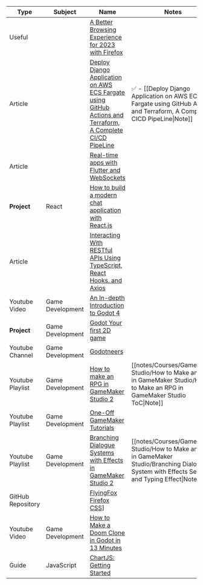 
| Type              | Subject          | Name                                                                                                                                                                                                                                                       | Notes                                                                                                                                        | Read/Watched |
| ----------------- | ---------------- | ---------------------------------------------------------------------------------------------------------------------------------------------------------------------------------------------------------------------------------------------------------- | -------------------------------------------------------------------------------------------------------------------------------------------- | ------------ |
| Useful            |                  | [A Better Browsing Experience for 2023 with Firefox](https://medium.com/technology-hits/a-better-browsing-experience-for-2023-with-firefox-3d00f1c3fd47)                                                                                                   |                                                                                                                                              |              |
| Article           |                  | [Deploy Django Application on AWS ECS Fargate using GitHub Actions and Terraform, A Complete CI/CD PipeLine](https://codewithmuh.medium.com/deploy-django-application-on-aws-ecs-fargate-using-github-actions-and-terraform-a-complete-ci-cd-9a6c4aef3b60) | ✅ - [[Deploy Django Application on AWS ECS Fargate using GitHub Actions and Terraform, A Complete CICD PipeLine\|Note]]                      |              |
| Article           |                  | [Real-time apps with Flutter and WebSockets](https://medium.com/somnio-software-flutter-agency/real-time-apps-with-flutter-and-websockets-83b957a74d01)                                                                                                    |                                                                                                                                              |              |
| **Project**       | React            | [How to build a modern chat application with React.js](https://medium.com/free-code-camp/building-a-modern-chat-application-with-react-js-558896622194)                                                                                                    |                                                                                                                                              |              |
| Article           |                  | [Interacting With RESTful APIs Using TypeScript, React Hooks, and Axios](https://medium.com/swlh/interacting-with-restful-apis-using-typescript-react-hooks-and-axios-part-1-af52920ae3e4)                                                                 |                                                                                                                                              |              |
| Youtube Video     | Game Development | [An In-depth Introduction to Godot 4](https://www.youtube.com/watch?v=nAh_Kx5Zh5Q)                                                                                                                                                                         |                                                                                                                                              |              |
| **Project**       | Game Development | [Godot Your first 2D game](https://docs.godotengine.org/en/stable/getting_started/first_2d_game/index.html#your-first-2d-game "Permalink to this headline")                                                                                                |                                                                                                                                              |              |
| Youtube Channel   | Game Development | [Godotneers](https://www.youtube.com/@godotneers/videos)                                                                                                                                                                                                   |                                                                                                                                              |              |
| Youtube Playlist  | Game Development | [How to make an RPG in GameMaker Studio 2](https://youtube.com/playlist?list=PL14Yj-e2sgzySnBUlQLhq2VJXRLi66gFf&si=S80SShhZJBDy34n8)                                                                                                                       | [[notes/Courses/GameMaker Studio/How to Make an RPG in GameMaker Studio/How to Make an RPG in GameMaker Studio ToC\|Note]]                   |              |
| Youtube Playlist  | Game Development | [One-Off GameMaker Tutorials](https://youtube.com/playlist?list=PL14Yj-e2sgzyy_DW31nkiFujFsLvq3AEn&si=c-eebqjihj6yzAcW)                                                                                                                                    |                                                                                                                                              |              |
| Youtube Playlist  | Game Development | [Branching Dialogue Systems with Effects in GameMaker Studio 2](https://youtube.com/playlist?list=PL14Yj-e2sgzzWFPozdX-HEjJFqjdIXQfF&si=UgAOBpVznXeoIwib)                                                                                                  | [[notes/Courses/GameMaker Studio/How to Make an RPG in GameMaker Studio/Branching Dialog System with Effects Setup and Typing Effect\|Note]] |              |
| GitHub Repository |                  | [FlyingFox Firefox CSS](https://github.com/akshat46/FlyingFox)]                                                                                                                                                                                            |                                                                                                                                              |              |
| Youtube Video     | Game Development | [How to Make a Doom Clone in Godot in 13 Minutes](https://www.youtube.com/watch?v=LbyyjmOji0M)                                                                                                                                                             |                                                                                                                                              |              |
| Guide             | JavaScript       | [ChartJS: Getting Started](https://www.chartjs.org/docs/latest/getting-started/usage.html)                                                                                                                                                                 |                                                                                                                                              |              |
